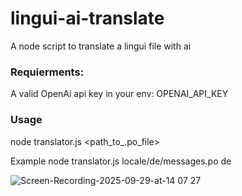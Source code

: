 # lingui-ai-translate
A node script to translate a lingui file with ai

### Requierments:
A valid OpenAi api key in your env: OPENAI_API_KEY

### Usage
node translator.js <path_to_.po_file> <language>

Example node translator.js locale/de/messages.po de


![Screen-Recording-2025-09-29-at-14 07 27](https://github.com/user-attachments/assets/0a03aecb-505f-4d26-9d58-6cba3ec72693)
